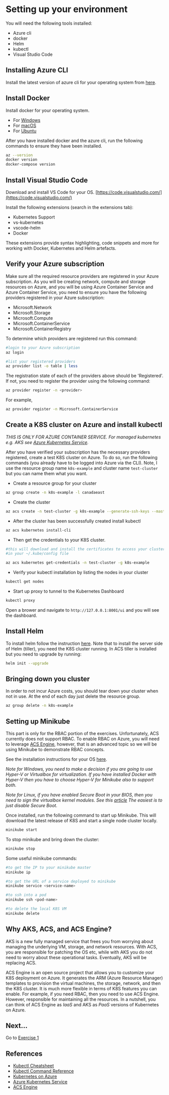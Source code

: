 # Setting up your environment #

You will need the following tools installed:

* Azure cli
* docker
* Helm
* kubectl
* Visual Studio Code

## Installing Azure CLI ##

Install the latest version of azure cli for your operating system from [here](https://docs.microsoft.com/en-us/cli/azure/install-azure-cli?view=azure-cli-latest).

## Install Docker ##

Install docker for your operating system.

* For [Windows](https://docs.docker.com/docker-for-windows/install/)
* For [macOS](https://docs.docker.com/docker-for-mac/install/)
* For [Ubuntu](https://docs.docker.com/engine/installation/linux/docker-ce/ubuntu/#docker-ee-customers)

After you have installed docker and the azure cli, run the following commands to ensure they have been installed.

```sh
az --version
docker version
docker-compose version
```

## Install Visual Studio Code ##

Download and install VS Code for your OS.  [https://code.visualstudio.com/](https://code.visualstudio.com/)

Install the following extensions (search in the extensions tab):

* Kubernetes Support
* vs-kubernetes
* vscode-helm
* Docker

These extensions provide syntax highlighting, code snippets and more for working with Docker, Kubernetes and Helm artefacts.

## Verify your Azure subscription ##

Make sure all the required resource providers are registered in your Azure subscription.  As you will be creating network, compute and storage resources on Azure, and you will be using Azure Container Service and Azure Container Service, you need to ensure you have the following providers registered in your Azure subscription:

* Microsoft.Network
* Microsoft.Storage
* Microsoft.Compute
* Microsoft.ContainerService
* Microsoft.ContainerRegistry

To determine which providers are registered run this command:

```sh
#login to your Azure subscription
az login

#list your registered providers
az provider list -o table | less
```

The registration state of each of the providers above should be 'Registered'.  If not, you need to register the provider using the following command:

```sh
az provider register -n <provider>
```

For example,

```sh
az provider register -n Microsoft.ContainerService
```

## Create a K8S cluster on Azure and install kubectl ##

*THIS IS ONLY FOR AZURE CONTAINER SERVICE.  For managed kubernetes e.g. AKS see [Azure Kubernetes Service](https://docs.microsoft.com/en-ca/azure/aks/intro-kubernetes).*

After you have verified your subscription has the necessary providers registered, create a test K8S cluster on Azure. To do so, run the following commands (you already have to be logged into Azure via the CLI). Note, I use the resource group name ``k8s-example`` and cluster name ``test-cluster`` but you can name them what you want.

* Create a resource group for your cluster

```sh
az group create -n k8s-example -l canadaeast
```

* Create the cluster

```sh
az acs create -n test-cluster -g k8s-example --generate-ssh-keys --master-count 1 --agent-count 1 -t Kubernetes
```

* After the cluster has been successfully created install kubectl

```sh
az acs kubernetes install-cli
```

* Then get the credentials to your K8S cluster.

```sh
#this will download and install the certificates to access your cluster
#in your ~/.kube/config file

az acs kubernetes get-credentials -n test-cluster -g k8s-example
```

* Verify your kubectl installation by listing the nodes in your cluster

```sh
kubectl get nodes
```

* Start up proxy to tunnel to the Kubernetes Dashboard

```sh
kubectl proxy
```

Open a brower and navigate to ```http://127.0.0.1:8001/ui``` and you will see the dashboard.

## Install Helm ##

To install helm follow the instruction [here](https://github.com/kubernetes/helm/blob/master/docs/install.md).  Note that to install the server side of Helm (tiller), you need the K8S cluster running.  In ACS tiller is installed but you need to upgrade by running:

```sh
helm init --upgrade
```

## Bringing down you cluster ##

In order to not incur Azure costs, you should tear down your cluster when not in use.  At the end of each day just delete the resource group.

```sh
az group delete -n k8s-example
```

## Setting up Minikube ##

This part is only for the RBAC portion of the exercises.  Unfortunately, ACS currently does not support RBAC.  To enable RBAC on Azure, you will need to leverage [ACS Engine](https://github.com/Azure/acs-engine), however, that is an advanced topic so we will be using Minikube to demonstrate RBAC concepts.

See the installation instructions for your OS [here](https://github.com/kubernetes/minikube).

*Note for Windows, you need to make a decision if you are going to use Hyper-V or Virtualbox for virtualization.  If you have installed Docker with Hyper-V then you have to choose Hyper-V for Minikube also to support both.*

*Note for Linux, if you have enabled Secure Boot in your BIOS, then you need to sign the virtualbox kernel modules. See this [article](https://askubuntu.com/questions/760671/could-not-load-vboxdrv-after-upgrade-to-ubuntu-16-04-and-i-want-to-keep-secur) The easiest is to just disable Secure Boot.*

Once installed, run the following command to start up Minikube.  This will download the latest release of K8S and start a single node cluster locally.

```sh
minikube start
```

To stop minikube and bring down the cluster:

```sh
minikube stop
```

Some useful minikube commands:

```sh
#to get the IP to your minikube master
minikube ip

#to get the URL of a service deployed to minikube
minikube service <service-name>

#to ssh into a pod
minikube ssh <pod-name>

#to delete the local K8S VM
minikube delete
```

## Why AKS, ACS, and ACS Engine? ##

AKS is a new fully managed service that frees you from worrying about managing the underlying VM, storage, and network resources.  With ACS, you are responsible for patching the OS etc, while with AKS you do not need to worry about these operational tasks.  Eventually, AKS will be replacing ACS.

ACS Engine is an open source project that allows you to customize your K8S deployment on Azure.  It generates the ARM (Azure Resource Manager) templates to provision the virtual machines, the storage, network, and then the K8S cluster.  It is much more flexible in terms of K8S features you can enable.  For example, if you need RBAC, then you need to use ACS Engine.  However, responsible for maintaining all the resources.  In a nutshell, you can think of ACS Engine as *IaaS* and AKS as *PaaS* versions of Kubernetes on Azure.

## Next... ##

Go to [Exercise 1](./exercise1.md)

## References ##

* [Kubectl Cheatsheet](https://kubernetes.io/docs/reference/kubectl/cheatsheet/)
* [Kubectl Command Reference](https://kubernetes.io/docs/reference/generated/kubectl/kubectl-commands#-strong-getting-started-strong-)
* [Kubernetes on Azure](https://docs.microsoft.com/en-us/azure/container-service/kubernetes/container-service-intro-kubernetes)
* [Azure Kubernetes Service](https://docs.microsoft.com/en-ca/azure/aks/intro-kubernetes)
* [ACS Engine](https://github.com/Azure/acs-engine)